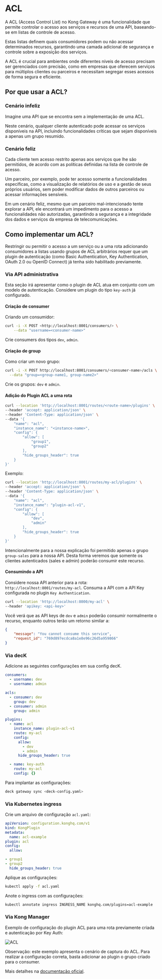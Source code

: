 # ACL

A ACL (Access Control List) no Kong Gateway é uma funcionalidade que permite controlar o acesso aos serviços e recursos de uma API, baseando-se em listas de controle de acesso.

Estas listas definem quais consumidores podem ou não acessar determinados recursos, garantindo uma camada adicional de segurança e controle sobre a exposição dos serviços.

A ACL é crucial para ambientes onde diferentes níveis de acesso precisam ser gerenciados com precisão, como em empresas que oferecem serviços para múltiplos clientes ou parceiros e necessitam segregar esses acessos de forma segura e eficiente.

## Por que usar a ACL?

### Cenário infeliz

Imagine uma API que se encontra sem a implementação de uma ACL.

Neste cenário, qualquer cliente autenticado pode acessar os serviços disponíveis na API, incluindo funcionalidades críticas que sejam disponíveis a apenas um grupo resumido.

### Cenário feliz

Cada cliente tem acesso restrito apenas aos serviços que lhe são permitidos, de acordo com as políticas definidas na lista de controle de acesso.

Um parceiro, por exemplo, pode ter acesso somente a funcionalidades específicas, como a visualização de relatórios de uso e a gestão de seus próprios usuários, sem poder modificar dados de outros parceiros ou acessar informações sensíveis.

Em um cenário feliz, mesmo que um parceiro mal-intencionado tente explorar a API, ele encontrará um impedimento para o acesso a funcionalidades não autorizadas, garantindo a segurança e a integridade dos dados e serviços da empresa de telecomunicações.

## Como implementar um ACL?

Restringir ou permitir o acesso a um serviço ou a uma rota adicionando consumidores a listas usando grupos de ACL arbitrários requer que um plugin de autenticação (como Basic Authentication, Key Authentication, OAuth 2.0 ou OpenID Connect) já tenha sido habilitado previamente.

### Via API administrativa

Esta seção irá apresentar como o plugin de ACL atua em conjunto com um modelo de autenticação. Considere um plugin do tipo `key-auth` já configurado.

#### Criação de consumer

Criando um consumidor:

```bash
curl -i -X POST <http://localhost:8001/consumers/> \
    --data "username=<consumer-name>"
```

Crie consumers dos tipos `dev`, `admin`.

#### Criação de group

Como criar um novo grupo:

```bash
curl -i -X POST http://localhost:8001/consumers/<consumer-name>/acls \
  --data "group=<group-name1, group-name2>"
```

Crie os grupos: `dev` e `admin`.

#### Adição do Plugin ACL a uma rota

```bash
curl --location 'http://localhost:8001/routes/<route-name>/plugins' \
--header 'accept: application/json' \
--header 'Content-Type: application/json' \
--data '{
    "name": "acl",
    "instance_name": "<instance-name>",
    "config": {
        "allow": [
            "group1", 
            "group2"
        ],
        "hide_groups_header": true
    }
}'
```

Exemplo:

```bash
curl --location 'http://localhost:8001/routes/my-acl/plugins' \
--header 'accept: application/json' \
--header 'Content-Type: application/json' \
--data '{
    "name": "acl",
    "instance_name": "plugin-acl-v1",
    "config": {
        "allow": [
            "dev", 
            "admin"
        ],
        "hide_groups_header": true
    }
}'
```

Intencionalmente para a nossa explicação foi permitido apenas o grupo `group-sales` para a nossa API. Desta forma veremos que somente os clientes autenticados (sales e admin) poderão consumir este recurso.

#### Consumindo a API

Considere nossa API anterior para a rota: `http://localhost:8001/routes/my-acl`. Consuma a API com a API Key configurada no plugin `Key Authentication`.

```bash
curl --location 'http://localhost:8000/my-acl' \
--header 'apikey: <api-key>'
```

Você verá que as API keys de `dev` e `admin` poderão consumir normalmente o recurso, enquanto outros terão um retorno similar a:

```json
{
    "message": "You cannot consume this service",
    "request_id": "769d897ecdca8a1e8e96c26d5a959866"
}
```

### Via decK

Adicione as seguintes configurações em sua config decK.

```yaml
consumers:
  - username: dev
  - username: admin

acls:
  - consumer: dev
    group: dev
  - consumer: admin
    group: admin

plugins:
  - name: acl
    instance_name: plugin-acl-v1
    route: my-acl
    config:
      allow:
        - dev
        - admin
      hide_groups_header: true

  - name: key-auth
    route: my-acl
    config: {}
```

Para implantar as configurações:

```bash
deck gateway sync <deck-config.yaml>
```

### Via Kubernetes ingress

Crie um arquivo de configuração `acl.yaml`:

```yaml
apiVersion: configuration.konghq.com/v1
kind: KongPlugin
metadata:
  name: acl-example
plugin: acl
config:
  allow:

- group1
- group2
  hide_groups_header: true
```

Aplique as configurações:

```bash
kubectl apply -f acl.yaml
```

Anote o ingress com as configurações:

```bash
kubectl annotate ingress INGRESS_NAME konghq.com/plugins=acl-example
```

### Via Kong Manager

Exemplo de configuração do plugin ACL para uma rota previamente criada e autenticação por Key Auth:

![ACL](/kong-gateway/assets/gifs/kong/capacities/acl.gif)

Observação: este exemplo apresenta o cenário de captura do ACL. Para realizar a configuração correta, basta adicionar ao plugin o grupo criado para o consumer.

Mais detalhes na [documentação oficial](https://docs.konghq.com/hub/kong-inc/acl).
